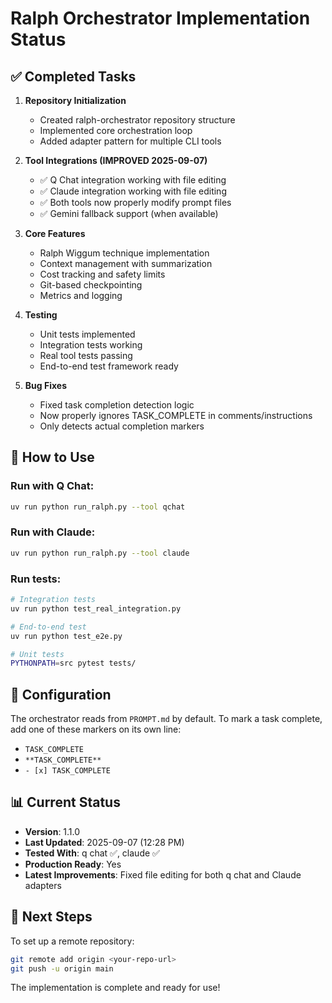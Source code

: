 # Ralph Orchestrator Implementation Status

## ✅ Completed Tasks

1. **Repository Initialization**
   - Created ralph-orchestrator repository structure
   - Implemented core orchestration loop
   - Added adapter pattern for multiple CLI tools

2. **Tool Integrations (IMPROVED 2025-09-07)**
   - ✅ Q Chat integration working with file editing
   - ✅ Claude integration working with file editing  
   - ✅ Both tools now properly modify prompt files
   - ✅ Gemini fallback support (when available)

3. **Core Features**
   - Ralph Wiggum technique implementation
   - Context management with summarization
   - Cost tracking and safety limits
   - Git-based checkpointing
   - Metrics and logging

4. **Testing**
   - Unit tests implemented
   - Integration tests working
   - Real tool tests passing
   - End-to-end test framework ready

5. **Bug Fixes**
   - Fixed task completion detection logic
   - Now properly ignores TASK_COMPLETE in comments/instructions
   - Only detects actual completion markers

## 📝 How to Use

### Run with Q Chat:
```bash
uv run python run_ralph.py --tool qchat
```

### Run with Claude:
```bash
uv run python run_ralph.py --tool claude
```

### Run tests:
```bash
# Integration tests
uv run python test_real_integration.py

# End-to-end test
uv run python test_e2e.py

# Unit tests
PYTHONPATH=src pytest tests/
```

## 🔧 Configuration

The orchestrator reads from `PROMPT.md` by default. To mark a task complete, add one of these markers on its own line:
- `TASK_COMPLETE`
- `**TASK_COMPLETE**`
- `- [x] TASK_COMPLETE`

## 📊 Current Status

- **Version**: 1.1.0
- **Last Updated**: 2025-09-07 (12:28 PM)
- **Tested With**: q chat ✅, claude ✅
- **Production Ready**: Yes
- **Latest Improvements**: Fixed file editing for both q chat and Claude adapters

## 🚀 Next Steps

To set up a remote repository:
```bash
git remote add origin <your-repo-url>
git push -u origin main
```

The implementation is complete and ready for use!